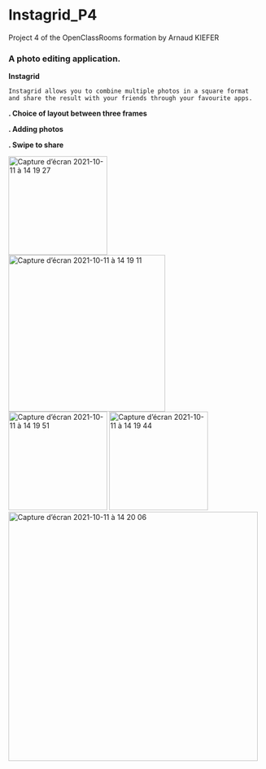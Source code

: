 # Instagrid_P4
Project 4 of the OpenClassRooms formation by Arnaud KIEFER


### A photo editing application.


**Instagrid**

    Instagrid allows you to combine multiple photos in a square format 
    and share the result with your friends through your favourite apps.

**. Choice of layout between three frames**

**. Adding photos**

**. Swipe to share**


        
<img width="194" alt="Capture d’écran 2021-10-11 à 14 19 27" src="https://user-images.githubusercontent.com/78606895/136789081-0b1efd7a-f101-4efd-9e5b-754114c2f36e.png">


<img width="308" alt="Capture d’écran 2021-10-11 à 14 19 11" src="https://user-images.githubusercontent.com/78606895/136789126-6c7c8497-98d0-4728-b671-67e97adab720.png">


<img width="194" alt="Capture d’écran 2021-10-11 à 14 19 51" src="https://user-images.githubusercontent.com/78606895/136789140-a4251b5b-bf16-4343-b104-eddd64483780.png">


<img width="194" alt="Capture d’écran 2021-10-11 à 14 19 44" src="https://user-images.githubusercontent.com/78606895/136789153-778f0bf4-46dd-486a-b6cc-8f76cefcb245.png">


<img width="490" alt="Capture d’écran 2021-10-11 à 14 20 06" src="https://user-images.githubusercontent.com/78606895/136789173-b30d79c8-b7e1-4aec-b2c1-ad755ebd7074.png">
